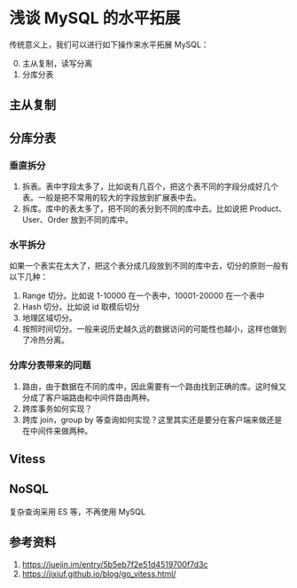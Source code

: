 # 浅谈 MySQL 的水平拓展

传统意义上，我们可以进行如下操作来水平拓展 MySQL：

0. 主从复制，读写分离
1. 分库分表

## 主从复制

## 分库分表

### 垂直拆分

1. 拆表。表中字段太多了，比如说有几百个，把这个表不同的字段分成好几个表。一般是把不常用的较大的字段放到扩展表中去。
2. 拆库。库中的表太多了，把不同的表分到不同的库中去。比如说把 Product、User、Order 放到不同的库中。

### 水平拆分

如果一个表实在太大了，把这个表分成几段放到不同的库中去，切分的原则一般有以下几种：

1. Range 切分。比如说 1-10000 在一个表中，10001-20000 在一个表中
2. Hash 切分。比如说 id 取模后切分
3. 地理区域切分。
4. 按照时间切分。一般来说历史越久远的数据访问的可能性也越小，这样也做到了冷热分离。

### 分库分表带来的问题

1. 路由，由于数据在不同的库中，因此需要有一个路由找到正确的库。这时候又分成了客户端路由和中间件路由两种。
2. 跨库事务如何实现？
3. 跨库 join，group by 等查询如何实现？这里其实还是要分在客户端来做还是在中间件来做两种。

## Vitess



## NoSQL
复杂查询采用 ES 等，不再使用 MySQL 

## 参考资料

1. https://juejin.im/entry/5b5eb7f2e51d4519700f7d3c
2. https://jixiuf.github.io/blog/go_vitess.html/